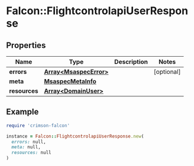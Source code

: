 # Falcon::FlightcontrolapiUserResponse

## Properties

| Name | Type | Description | Notes |
| ---- | ---- | ----------- | ----- |
| **errors** | [**Array&lt;MsaspecError&gt;**](MsaspecError.md) |  | [optional] |
| **meta** | [**MsaspecMetaInfo**](MsaspecMetaInfo.md) |  |  |
| **resources** | [**Array&lt;DomainUser&gt;**](DomainUser.md) |  |  |

## Example

```ruby
require 'crimson-falcon'

instance = Falcon::FlightcontrolapiUserResponse.new(
  errors: null,
  meta: null,
  resources: null
)
```

